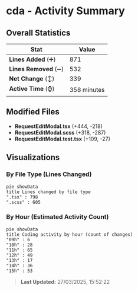 # cda - Activity Summary 

## Overall Statistics

| Stat                   | Value                                                             |
| ---------------------- | ----------------------------------------------------------------- |
| **Lines Added** (➕)   | 871                                          |
| **Lines Removed** (➖) | 532                                        |
| **Net Change** (↕)    | 339                |
| **Active Time** (⌚)   | 358 minutes |


## Modified Files
- **RequestEditModal.tsx** (+444, -218)
- **RequestEditModal.scss** (+318, -287)
- **RequestEditModal.test.tsx** (+109, -27)

## Visualizations

### By File Type (Lines Changed)

```mermaid
pie showData
title Lines changed by file type
".tsx" : 798
".scss" : 605
```

### By Hour (Estimated Activity Count)

```mermaid
pie showData
title Coding activity by hour (count of changes)
"09h" : 6
"10h" : 28
"11h" : 65
"12h" : 49
"13h" : 17
"14h" : 36
"15h" : 53
```


> **Last Updated:** 27/03/2025, 15:52:22
